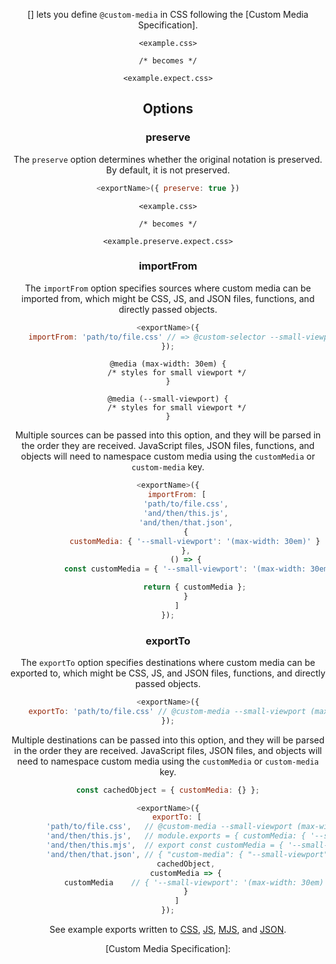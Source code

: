 <!-- Available Variables: -->
<!-- <humanReadableName> PostCSS Your Plugin -->
<!-- <exportName> postcssYourPlugin -->
<!-- <packageName> @csstools/postcss-your-plugin -->
<!-- <packageVersion> 1.0.0 -->
<!-- <packagePath> plugins/postcss-your-plugin -->
<!-- <cssdbId> your-feature -->
<!-- <specUrl> https://www.w3.org/TR/css-color-4/#funcdef-color -->
<!-- <example.css> file contents for examples/example.css -->
<!-- <header> -->
<!-- <usage> usage instructions -->
<!-- <envSupport> -->
<!-- <corsWarning> -->
<!-- <linkList> -->
<!-- to generate : npm run docs -->

<header>

[<humanReadableName>] lets you define `@custom-media` in CSS following the [Custom Media Specification].

```pcss
<example.css>

/* becomes */

<example.expect.css>
```

<usage>

<envSupport>

## Options

### preserve

The `preserve` option determines whether the original notation
is preserved. By default, it is not preserved.

```js
<exportName>({ preserve: true })
```

```pcss
<example.css>

/* becomes */

<example.preserve.expect.css>
```


### importFrom

The `importFrom` option specifies sources where custom media can be imported
from, which might be CSS, JS, and JSON files, functions, and directly passed
objects.

```js
<exportName>({
	importFrom: 'path/to/file.css' // => @custom-selector --small-viewport (max-width: 30em);
});
```

```pcss
@media (max-width: 30em) {
	/* styles for small viewport */
}

@media (--small-viewport) {
	/* styles for small viewport */
}
```

Multiple sources can be passed into this option, and they will be parsed in the
order they are received. JavaScript files, JSON files, functions, and objects
will need to namespace custom media using the `customMedia` or
`custom-media` key.

```js
<exportName>({
	importFrom: [
		'path/to/file.css',
		'and/then/this.js',
		'and/then/that.json',
		{
			customMedia: { '--small-viewport': '(max-width: 30em)' }
		},
		() => {
			const customMedia = { '--small-viewport': '(max-width: 30em)' };

			return { customMedia };
		}
	]
});
```

### exportTo

The `exportTo` option specifies destinations where custom media can be exported
to, which might be CSS, JS, and JSON files, functions, and directly passed
objects.

```js
<exportName>({
	exportTo: 'path/to/file.css' // @custom-media --small-viewport (max-width: 30em);
});
```

Multiple destinations can be passed into this option, and they will be parsed
in the order they are received. JavaScript files, JSON files, and objects will
need to namespace custom media using the `customMedia` or
`custom-media` key.

```js
const cachedObject = { customMedia: {} };

<exportName>({
	exportTo: [
		'path/to/file.css',   // @custom-media --small-viewport (max-width: 30em);
		'and/then/this.js',   // module.exports = { customMedia: { '--small-viewport': '(max-width: 30em)' } }
		'and/then/this.mjs',  // export const customMedia = { '--small-viewport': '(max-width: 30em)' } }
		'and/then/that.json', // { "custom-media": { "--small-viewport": "(max-width: 30em)" } }
		cachedObject,
		customMedia => {
			customMedia    // { '--small-viewport': '(max-width: 30em)' }
		}
	]
});
```

See example exports written to [CSS](test/export-media.css),
[JS](test/export-media.js), [MJS](test/export-media.mjs), and
[JSON](test/export-media.json).

<linkList>
[Custom Media Specification]: <specUrl>
